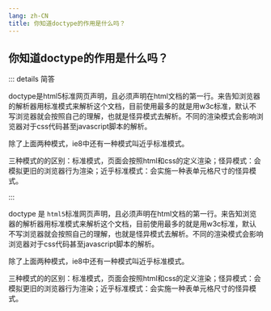 ```yaml
---
lang: zh-CN
title: 你知道doctype的作用是什么吗？
---
```


## 

## 你知道doctype的作用是什么吗？

::: details 简答

doctype是html5标准网页声明，且必须声明在html文档的第一行。来告知浏览器的解析器用标准模式来解析这个文档，目前使用最多的就是用w3c标准，默认不写浏览器就会按照自己的理解，也就是怪异模式去解析。不同的渲染模式会影响浏览器对于css代码甚至javascript脚本的解析。

除了上面两种模式，ie8中还有一种模式叫近乎标准模式。

三种模式的的区别：标准模式，页面会按照html和css的定义渲染；怪异模式：会模拟更旧的浏览器行为渲染；近乎标准模式：会实施一种表单元格尺寸的怪异模式。

:::

doctype 是 `html5`标准网页声明，且必须声明在html文档的第一行。来告知浏览器的解析器用标准模式来解析这个文档，目前使用最多的就是用w3c标准，默认不写浏览器就会按照自己的理解，也就是怪异模式去解析。不同的渲染模式会影响浏览器对于css代码甚至javascript脚本的解析。

除了上面两种模式，ie8中还有一种模式叫近乎标准模式。

三种模式的的区别：标准模式，页面会按照html和css的定义渲染；怪异模式：会模拟更旧的浏览器行为渲染；近乎标准模式：会实施一种表单元格尺寸的怪异模式。
